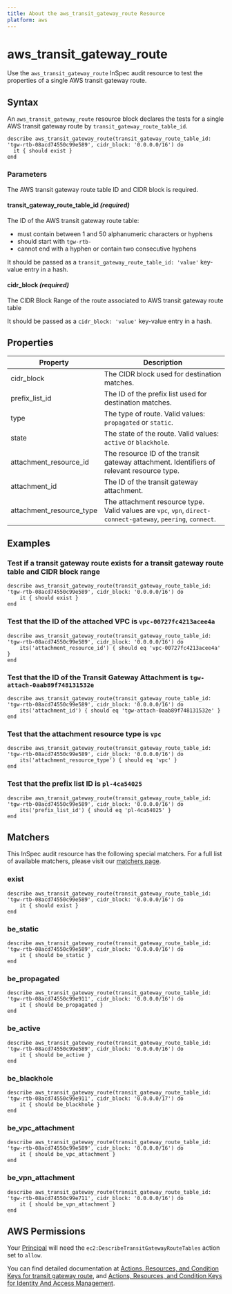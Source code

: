 ```yaml
---
title: About the aws_transit_gateway_route Resource
platform: aws
---
```


# aws_transit_gateway_route

Use the `aws_transit_gateway_route` InSpec audit resource to test the properties of a single AWS transit gateway route.

## Syntax

An `aws_transit_gateway_route` resource block declares the tests for a single AWS transit gateway route by `transit_gateway_route_table_id`.

    describe aws_transit_gateway_route(transit_gateway_route_table_id: 'tgw-rtb-08acd74550c99e589', cidr_block: '0.0.0.0/16') do
      it { should exist }
    end

### Parameters

The AWS transit gateway route table ID and CIDR block is required.

#### transit\_gateway\_route\_table\_id _(required)_

The ID of the AWS transit gateway route table:

- must contain between 1 and 50 alphanumeric characters or hyphens
- should start with `tgw-rtb-`
- cannot end with a hyphen or contain two consecutive hyphens

It should be passed as a `transit_gateway_route_table_id: 'value'` key-value entry in a hash.

#### cidr\_block _(required)_

The CIDR Block Range of the route associated to AWS transit gateway route table

It should be passed as a `cidr_block: 'value'` key-value entry in a hash.

## Properties

|Property               | Description                                             |
| ---                   | ---                                                     |
|cidr_block             | The CIDR block used for destination matches.            |
|prefix_list_id         | The ID of the prefix list used for destination matches. |
|type                   | The type of route. Valid values: `propagated` or `static`. |
|state                  | The state of the route. Valid values: `active` or `blackhole`. |
|attachment_resource_id | The resource ID of the transit gateway attachment. Identifiers of relevant resource type.                  |
|attachment_id          | The ID of the transit gateway attachment.                                      |
|attachment_resource_type| The attachment resource type. Valid values are `vpc`, `vpn`, `direct-connect-gateway`, `peering`, `connect`. |

## Examples

### Test if a transit gateway route exists for a transit gateway route table and CIDR block range

    describe aws_transit_gateway_route(transit_gateway_route_table_id: 'tgw-rtb-08acd74550c99e589', cidr_block: '0.0.0.0/16') do
        it { should exist }
    end

### Test that the ID of the attached VPC is `vpc-00727fc4213acee4a`

    describe aws_transit_gateway_route(transit_gateway_route_table_id: 'tgw-rtb-08acd74550c99e589', cidr_block: '0.0.0.0/16') do
        its('attachment_resource_id') { should eq 'vpc-00727fc4213acee4a' }
    end

### Test that the ID of the Transit Gateway Attachment is `tgw-attach-0aab89f748131532e`

    describe aws_transit_gateway_route(transit_gateway_route_table_id: 'tgw-rtb-08acd74550c99e589', cidr_block: '0.0.0.0/16') do
        its('attachment_id') { should eq 'tgw-attach-0aab89f748131532e' }
    end

### Test that the attachment resource type is `vpc`

    describe aws_transit_gateway_route(transit_gateway_route_table_id: 'tgw-rtb-08acd74550c99e589', cidr_block: '0.0.0.0/16') do
        its('attachment_resource_type') { should eq 'vpc' }
    end


### Test that the prefix list ID is `pl-4ca54025`

    describe aws_transit_gateway_route(transit_gateway_route_table_id: 'tgw-rtb-08acd74550c99e589', cidr_block: '0.0.0.0/16') do
        its('prefix_list_id') { should eq 'pl-4ca54025' }
    end

## Matchers

This InSpec audit resource has the following special matchers. For a full list of available matchers, please visit our [matchers page](https://www.inspec.io/docs/reference/matchers/).

### exist

    describe aws_transit_gateway_route(transit_gateway_route_table_id: 'tgw-rtb-08acd74550c99e589', cidr_block: '0.0.0.0/16') do
        it { should exist }
    end

### be_static

    describe aws_transit_gateway_route(transit_gateway_route_table_id: 'tgw-rtb-08acd74550c99e589', cidr_block: '0.0.0.0/16') do
        it { should be_static }
    end

### be_propagated

    describe aws_transit_gateway_route(transit_gateway_route_table_id: 'tgw-rtb-08acd74550c99e911', cidr_block: '0.0.0.0/16') do
        it { should be_propagated }
    end

### be_active

    describe aws_transit_gateway_route(transit_gateway_route_table_id: 'tgw-rtb-08acd74550c99e589', cidr_block: '0.0.0.0/16') do
        it { should be_active }
    end

### be_blackhole

    describe aws_transit_gateway_route(transit_gateway_route_table_id: 'tgw-rtb-08acd74550c99e911', cidr_block: '0.0.0.0/17') do
        it { should be_blackhole }
    end

### be_vpc_attachment

    describe aws_transit_gateway_route(transit_gateway_route_table_id: 'tgw-rtb-08acd74550c99e589', cidr_block: '0.0.0.0/16') do
        it { should be_vpc_attachment }
    end

### be_vpn_attachment

    describe aws_transit_gateway_route(transit_gateway_route_table_id: 'tgw-rtb-08acd74550c99e711', cidr_block: '0.0.0.0/16') do
        it { should be_vpn_attachment }
    end

## AWS Permissions

Your [Principal](https://docs.aws.amazon.com/IAM/latest/UserGuide/intro-structure.html#intro-structure-principal) will need the `ec2:DescribeTransitGatewayRouteTables` action set to `allow`. 

You can find detailed documentation at [Actions, Resources, and Condition Keys for transit gateway route](https://docs.aws.amazon.com/vpc/latest/userguide/vpc-policy-examples.html), and [Actions, Resources, and Condition Keys for Identity And Access Management](https://docs.aws.amazon.com/IAM/latest/UserGuide/list_identityandaccessmanagement.html).